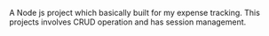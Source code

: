 A Node js project which basically built for my expense tracking.
This projects involves CRUD operation and has session management.
